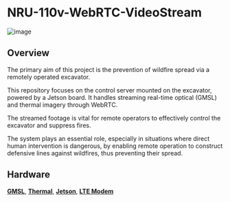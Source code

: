 # NRU-110v-WebRTC-VideoStream

![image](https://github.com/dgdgksj/NRU-110v-WebRTC-VideoStream/assets/48535768/5c83ba4f-8427-4887-93f0-245e1c6eace4)



## Overview

The primary aim of this project is the prevention of wildfire spread via a remotely operated excavator.

This repository focuses on the control server mounted on the excavator, powered by a Jetson board. It handles streaming real-time optical (GMSL) and thermal imagery through WebRTC.

The streamed footage is vital for remote operators to effectively control the excavator and suppress fires. 

The system plays an essential role, especially in situations where direct human intervention is dangerous, by enabling remote operation to construct defensive lines against wildfires, thus preventing their spread.



## Hardware

**[GMSL](https://nnz-ipc.ru/files/documentation/neousys/ac-ar0147_datasheet.pdf)**, 
**[Thermal](http://www.indusvision.com/project/icube-pf-100/)**, 
**[Jetson](https://www.neousys-tech.com/ko/product/product-lines/in-vehicle-computing/nru-110v-nvidia-jatson-embedded-platform-gmsl-camera)**,
**[LTE Modem](https://www.eleparts.co.kr/goods/view?no=7260311)** 

